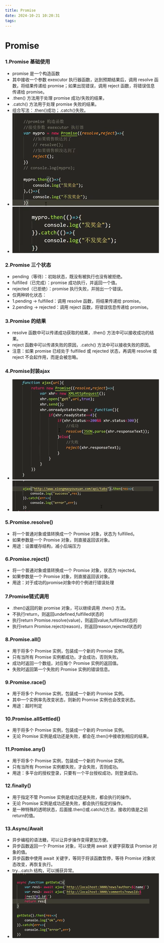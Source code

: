 ```yaml
---
title: Promise
date: 2024-10-21 10:20:31
tags:
---
```

#   Promise

### 1.Promise 基础使用
- promise 是一个构造函数
- 其中接收一个参数 exexcutor 执行器函数，达到预期结果后，调用 resolve 函数，将结果传递给 promise；如果出现错误，调用 reject 函数，将错误信息传递给 promise。
- .then() 方法用于处理 promise 成功/失败的结果，
- .catch() 方法用于处理 promise 失败的结果。
- 组合写法：.then()成功；.catch()失败。
- ![promise基础](/images/Promise-1.1.png)
- ![promise基础](/images/Promise-1.2.png)

### 2.Promise 三个状态
- pending（等待）：初始状态，既没有被执行也没有被拒绝。
- fulfilled（已完成）：promise 成功执行，并返回一个值。
- rejected（已拒绝）：promise 执行失败，并抛出一个错误。
- 仅两种转化状态：
- 1.pending -> fulfilled：调用 resolve 函数，将结果传递给 promise。
- 2.pending -> rejected：调用 reject 函数，将错误信息传递给 promise。

### 3.Promise 的结果
- resolve 函数中可以传递成功获取的结果，.then() 方法中可以接收成功的结果。
- reject 函数中可以传递失败的原因，.catch() 方法中可以接收失败的原因。
- 注意：如果 promise 已经处于 fulfilled 或 rejected 状态，再调用 resolve 或 reject 不会起作用，而是会被忽略。

### 4.Promise封装ajax
- ![promise封装ajax](/images/Promise-4.1.png)
- ![promise封装ajax](/images/Promise-4.2.png)

### 5.Promise.resolve()
- 将一个普通对象或值转换成一个 Promise 对象，状态为 fulfilled。
- 如果参数是一个 Promise 对象，则直接返回该对象。
- 用途：设置缓存结构，减小后端压力

### 6.Promise.reject()
- 将一个普通对象或值转换成一个 Promise 对象，状态为 rejected。
- 如果参数是一个 Promise 对象，则直接返回该对象。
- 用途：对于成功的promise对象中的个例进行错误处理

### 7.Promise链式调用
- .then()返回的新 promise 对象，可以继续调用 .then() 方法。
- 不执行return，则返回undefined,fulfilled状态的
- 执行return Promise.resolve(value)，则返回value,fulfilled状态的
- 执行return Promise.reject(reason)，则返回reason,rejected状态的

### 8.Promise.all()
- 用于将多个 Promise 实例，包装成一个新的 Promise 实例。
- 只有当所有 Promise 实例都成功，才会成功，否则失败。
- 成功时返回一个数组，对应每个 Promise 实例的返回值。
- 失败时返回第一个失败的 Promise 实例的错误信息。

### 9.Promise.race()
- 用于将多个 Promise 实例，包装成一个新的 Promise 实例。
- 其中一个实例率先改变状态，则新的 Promise 实例也会改变状态。
- 用途：超时判定

### 10.Promise.allSettled()
- 用于将多个 Promise 实例，包装成一个新的 Promise 实例。
- 无论 Promise 实例是成功还是失败，都会在.then()中接收到相应的结果。

### 11.Promise.any()
- 用于将多个 Promise 实例，包装成一个新的 Promise 实例。
- 只有当所有 Promise 实例都失败，才会失败，否则成功。   
- 用途：多平台的授权登录，只要有一个平台授权成功，则登录成功。

### 12.finally()
- 用于指定不管 Promise 实例是成功还是失败，都会执行的操作。
- 无论 Promise 实例是成功还是失败，都会执行指定的操作。
- 是一种特殊的透明状态，后面接.then()或.catch()方法，接收的值是之前return的值。

### 13.Async/Await
- 异步编程的语法糖，可以让异步操作变得更加方便。
- 异步函数返回一个 Promise 对象，可以使用 await 关键字获取该 Promise 对象的值。
- 异步函数中使用 await 关键字，等同于将该函数暂停，等待 Promise 对象状态改变，再恢复执行。
-  try...catch 结构，可以捕获异常。
-  ![async/await](/images/Promise-13.1.png)
